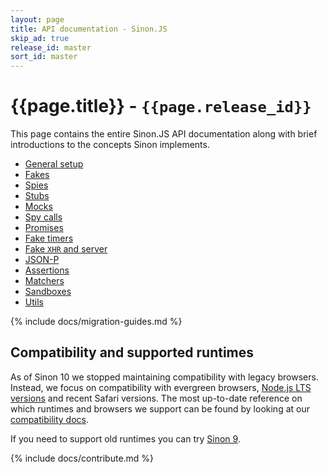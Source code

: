 ```yaml
---
layout: page
title: API documentation - Sinon.JS
skip_ad: true
release_id: master
sort_id: master
---
```


# {{page.title}} - `{{page.release_id}}`

This page contains the entire Sinon.JS API documentation along with brief introductions to the concepts Sinon implements.

- [General setup](./general-setup)
- [Fakes](./fakes)
- [Spies](./spies)
- [Stubs](./stubs)
- [Mocks](./mocks)
- [Spy calls](./spy-call)
- [Promises](./promises)
- [Fake timers](./fake-timers)
- [Fake <code>XHR</code> and server](./fake-xhr-and-server)
- [JSON-P](./json-p)
- [Assertions](./assertions)
- [Matchers](./matchers)
- [Sandboxes](./sandbox)
- [Utils](./utils)

{% include docs/migration-guides.md %}

## Compatibility and supported runtimes

As of Sinon 10 we stopped maintaining compatibility with legacy browsers. Instead, we focus on compatibility with evergreen browsers, [Node.js LTS versions](https://github.com/nodejs/Release) and recent Safari versions.
The most up-to-date reference on which runtimes and browsers we support can be found by looking at our [compatibility docs][compat-doc].

If you need to support old runtimes you can try [Sinon 9][compat-doc-v9].

{% include docs/contribute.md %}

[compat-doc]: https://github.com/sinonjs/sinon/COMPATIBILITY.md
[compat-doc-v9]: https://github.com/sinonjs/sinon/blob/v9.2.4/COMPATIBILITY.md
